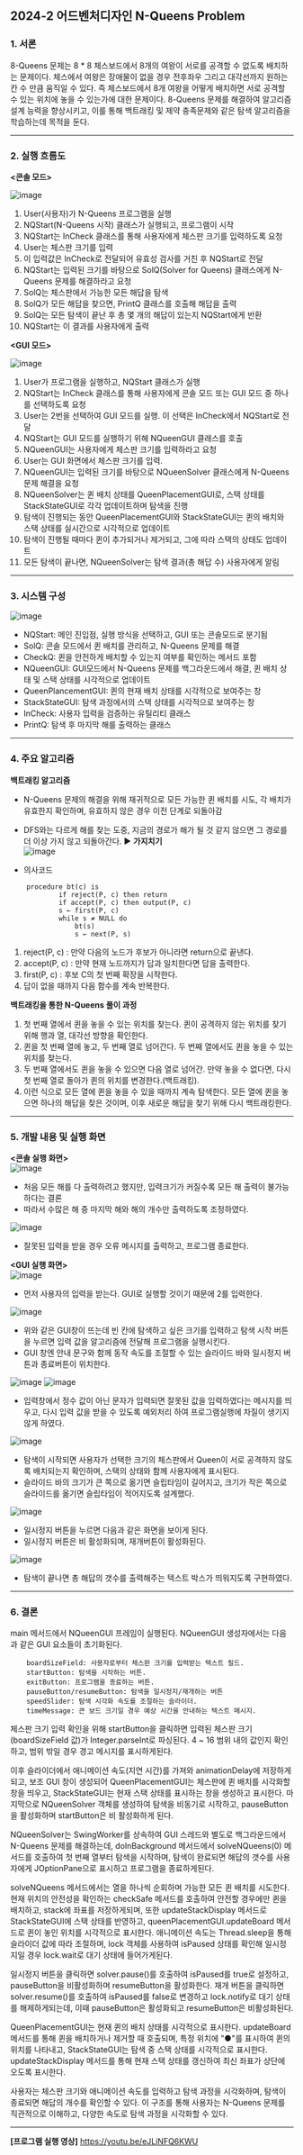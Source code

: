 ## 2024-2 어드벤처디자인 N-Queens Problem

### 1. 서론
 8-Queens 문제는 8 * 8 체스보드에서 8개의 여왕이 서로를 공격할 수 없도록 배치하      는 문제이다. 체스에서 여왕은 장애물이 없을 경우 전후좌우 그리고 대각선까지 원하는      칸 수 만큼 움직일 수 있다. 즉 체스보드에서 8개 여왕을 어떻게 배치하면 서로 공격할      수 있는 위치에 놓을 수 있는가에 대한 문제이다. 8-Queens 문제를 해결하여 알고리즘      설계 능력을 향상시키고, 이를 통해 백트래킹 및 제약 충족문제와 같은 탐색 알고리즘을      학습하는데 목적을 둔다. 

---

### 2. 실행 흐름도

 **<콘솔 모드>**
 
 ![image](https://github.com/user-attachments/assets/4361049b-ebf9-4bc8-ad9e-a0ed23edfcf4)

1. User(사용자)가 N-Queens 프로그램을 실행
2. NQStart(N-Queens 시작) 클래스가 실행되고, 프로그램이 시작
3. NQStart는 InCheck 클래스를 통해 사용자에게 체스판 크기를 입력하도록 요청
4. User는 체스판 크기를 입력
5. 이 입력값은 InCheck로 전달되어 유효성 검사를 거친 후 NQStart로 전달
6. NQStart는 입력된 크기를 바탕으로 SolQ(Solver for Queens) 클래스에게 N-Queens 문제를 해결하라고 요청
7. SolQ는 체스판에서 가능한 모든 해답을 탐색
8. SolQ가 모든 해답을 찾으면, PrintQ 클래스를 호출해 해답을 출력
9. SolQ는 모든 탐색이 끝난 후 총 몇 개의 해답이 있는지 NQStart에게 반환
10. NQStart는 이 결과를 사용자에게 출력


**<GUI 모드>**

![image](https://github.com/user-attachments/assets/68b49aa3-2049-4363-bb5a-c3613348486e)

1. User가 프로그램을 실행하고, NQStart 클래스가 실행
2. NQStart는 InCheck 클래스를 통해 사용자에게 콘솔 모드 또는 GUI 모드 중 하나를 선택하도록 요청
3. User는 2번을 선택하여 GUI 모드를 실행. 이 선택은 InCheck에서 NQStart로 전달
4. NQStart는 GUI 모드를 실행하기 위해 NQueenGUI 클래스를 호출
5. NQueenGUI는 사용자에게 체스판 크기를 입력하라고 요청
6. User는 GUI 화면에서 체스판 크기를 입력.
7. NQueenGUI는 입력된 크기를 바탕으로 NQueenSolver 클래스에게 N-Queens 문제 해결을 요청
8. NQueenSolver는 퀸 배치 상태를 QueenPlacementGUI로, 스택 상태를 StackStateGUI로 각각 업데이트하며 탐색을 진행
9. 탐색이 진행되는 동안 QueenPlacementGUI와 StackStateGUI는 퀸의 배치와 스택 상태를 실시간으로 시각적으로 업데이트
10. 탐색이 진행될 때마다 퀸이 추가되거나 제거되고, 그에 따라 스택의 상태도 업데이트
11. 모든 탐색이 끝나면, NQueenSolver는 탐색 결과(총 해답 수) 사용자에게 알림

---

### 3. 시스템 구성

![image](https://github.com/user-attachments/assets/51580e90-7ae2-44dc-9dbd-407032f052fe)


- NQStart: 메인 진입점, 실행 방식을 선택하고, GUI 또는 콘솔모드로 분기됨
- SolQ: 콘솔 모드에서 퀸 배치를 관리하고, N-Queens 문제를 해결
- CheckQ: 퀸을 안전하게 배치할 수 있는지 여부를 확인하는 메서드 포함
- NQueenGUI: GUI모드에서 N-Queens 문제를 백그라운드에서 해결, 퀸 배치 상태 및 스택 상태를 시각적으로 업데이트
- QueenPlancementGUI: 퀸의 현재 배치 상태를 시각적으로 보여주는 창
- StackStateGUI: 탐색 과정에서의 스택 상태를 시각적으로 보여주는 창
- InCheck: 사용자 입력을 검증하는 유틸리티 클래스
- PrintQ: 탐색 후 마지막 해를 출력하는 클래스


---

### 4. 주요 알고리즘
**백트래킹 알고리즘**
- N-Queens 문제의 해결을 위해 재귀적으로 모든 가능한 퀸 배치를 시도, 각 배치가         유효한지 확인하며, 유효하지 않은 경우 이전 단계로 되돌아감
- DFS와는 다르게 해를 찾는 도중, 지금의 경로가 해가 될 것 같지 않으면 그 경로를         더 이상 가지 않고 되돌아간다. ▶ **가지치기**  
  ![image](https://github.com/user-attachments/assets/fdd6658e-1154-492b-a80e-0db523252e33)

- 의사코드
```
	procedure bt(c) is 
    		if reject(P, c) then return   
    		if accept(P, c) then output(P, c)
    		s ← first(P, c)
    		while s ≠ NULL do
        		bt(s)
        		s ← next(P, s)
```  
1. reject(P, c) : 만약 다음의 노드가 후보가 아니라면 return으로 끝낸다.
2. accept(P, c) : 만약 현재 노드까지가 답과 일치한다면 답을 출력한다.
3. first(P, c) : 후보 C의 첫 번째 확장을 시작한다. 
4. 답이 없을 때까지 다음 함수를 계속 반복한다. 

**백트래킹을 통한 N-Queens 풀이 과정**
1. 첫 번째 열에서 퀸을 놓을 수 있는 위치를 찾는다. 퀸이 공격하지 않는 위치를 찾기 위해 행과 열, 대각선 방향을 확인한다.
2. 퀸을 첫 번째 열에 놓고, 두 번째 열로 넘어간다. 두 번째 열에서도 퀸을 놓을 수 있는 위치를 찾는다.
3. 두 번째 열에서도 퀸을 놓을 수 있으면 다음 열로 넘어간. 만약 놓을 수 없다면, 다시 첫 번째 열로 돌아가 퀸의 위치를 변경한다.(백트래킹).
4. 이런 식으로 모든 열에 퀸을 놓을 수 있을 때까지 계속 탐색한다. 모든 열에 퀸을 놓으면 하나의 해답을 찾은 것이며, 이후 새로운 해답을 찾기 위해 다시 백트래킹한다.

---

### 5. 개발 내용 및 실행 화면
**<콘솔 실행 화면>**  
![image](https://github.com/user-attachments/assets/1ec4278a-ecdc-4a4b-a6d7-93a0f4fce650)

- 처음 모든 해를 다 출력하려고 했지만, 입력크기가 커질수록 모든 해 출력이 
 불가능하다는 결론
- 따라서 수많은 해 중 마지막 해와 해의 개수만 출력하도록 조정하였다.

![image](https://github.com/user-attachments/assets/dd5fb4a1-832a-4f9e-88df-20717d69e938)

- 잘못된 입력을 받을 경우 오류 메시지를 출력하고, 프로그램 종료한다.


**<GUI 실행 화면>**  
![image](https://github.com/user-attachments/assets/af79a3ea-7827-4a9c-a14c-c24b34740447)

- 먼저 사용자의 입력을 받는다. GUI로 실행할 것이기 때문에 2를 입력한다.

![image](https://github.com/user-attachments/assets/7885f5d1-eb7a-4e33-85d7-a9a52f8a0a76)

- 위와 같은 GUI창이 뜨는데 빈 칸에 탐색하고 싶은 크기를 입력하고 탐색 시작 버튼을 누르면 입력 값을 알고리즘에 전달해 프로그램을 실행시킨다.
- GUI 창엔 안내 문구와 함께 동작 속도를 조절할 수 있는 슬라이드 바와 일시정지 버튼과 종료버튼이 위치한다.

![image](https://github.com/user-attachments/assets/e50ac07d-97bb-49a0-8d63-86bb44900407)
![image](https://github.com/user-attachments/assets/c699e96e-579c-4801-8956-b2215fa2de6f)

- 입력창에서 정수 값이 아닌 문자가 입력되면 잘못된 값을 입력하였다는 메시지를 띄우고, 다시 입력 값을 받을 수 있도록 예외처리 하여 프로그램실행에 차질이 생기지 않게 하였다.


![image](https://github.com/user-attachments/assets/3d98f3d7-9667-439c-ae45-e47042b5cf24)

- 탐색이 시작되면 사용자가 선택한 크기의 체스판에서 Queen이 서로 공격하지 않도록 배치되는지 확인하며, 스택의 상태와 함께 사용자에게 표시된다.
- 슬라이드 바의 크기가 큰 쪽으로 옮기면 슬립타임이 길어지고, 크기가 작은 쪽으로 슬라이드를 옮기면 슬립타임이 적어지도록 설계했다.

![image](https://github.com/user-attachments/assets/0fd6043a-02e1-4f1a-8fbb-28e36503bd1c)

- 일시정지 버튼을 누르면 다음과 같은 화면을 보이게 된다.
- 일시정지 버튼은 비 활성화되며, 재개버튼이 활성화된다.


![image](https://github.com/user-attachments/assets/6036b174-20e9-4ce5-b002-570e4d01f9ab)

- 탐색이 끝나면 총 해답의 갯수를 출력해주는 텍스트 박스가 띄워지도록 구현하였다.

---

### 6. 결론
main 메서드에서 NQueenGUI 프레임이 실행된다. 
NQueenGUI 생성자에서는 다음과 같은 GUI 요소들이 초기화된다.

```
	boardSizeField: 사용자로부터 체스판 크기를 입력받는 텍스트 필드.
	startButton: 탐색을 시작하는 버튼.
	exitButton: 프로그램을 종료하는 버튼.
	pauseButton/resumeButton: 탐색을 일시정지/재개하는 버튼
	speedSlider: 탐색 시각화 속도를 조절하는 슬라이더.
	timeMessage: 큰 보드 크기일 경우 예상 시간을 안내하는 텍스트 메시지.
```

체스판 크기 입력 확인을 위해 startButton을 클릭하면 입력된 체스판 크기 (boardSizeField 값)가 Integer.parseInt로 파싱된다. 4 ~ 16 범위 내의 값인지 확인하고, 범위 밖일 경우 경고 메시지를 표시하게된다.

이후 슬라이더에서 애니메이션 속도(지연 시간)를 가져와 animationDelay에 저장하게 되고,
보조 GUI 창이 생성되어 QueenPlacementGUI는 체스판에 퀸 배치를 시각화할 창을 띄우고,
 StackStateGUI는 현재 스택 상태를 표시하는 창을 생성하고 표시한다.
마지막으로 NQueenSolver 객체를 생성하여 탐색을 비동기로 시작하고, pauseButton을 활성화하며 startButton은 비 활성화하게 된다.

NQueenSolver는 SwingWorker를 상속하여 GUI 스레드와 별도로 백그라운드에서 N-Queens 문제를 해결하는데, doInBackground 메서드에서 solveNQueens(0) 메서드를 호출하여 첫 번째 열부터 탐색을 시작하며, 탐색이 완료되면 해답의 갯수를 사용자에게 JOptionPane으로 표시하고 프로그램을 종료하게된다.

solveNQueens 메서드에서는 열을 하나씩 순회하며 가능한 모든 퀸 배치를 시도한다. 현재 위치의 안전성을 확인하는 checkSafe 메서드를 호출하여 안전할 경우에만 퀸을 배치하고, stack에 좌표를 저장하게되며, 또한 updateStackDisplay 메서드로 StackStateGUI에 스택 상태를 반영하고, queenPlacementGUI.updateBoard 메서드로 퀸이 놓인 위치를 시각적으로 표시한다. 애니메이션 속도는 Thread.sleep을 통해 슬라이더 값에 따라 조절하며, lock 객체를 사용하여 isPaused 상태를 확인해 일시정지일 경우 lock.wait로 대기 상태에 들어가게된다.

일시정지 버튼을 클릭하면 solver.pause()를 호출하여 isPaused를 true로 설정하고, pauseButton을 비활성화하며 resumeButton을 활성화한다. 재개 버튼을 클릭하면 solver.resume()를 호출하여 isPaused를 false로 변경하고 lock.notify로 대기 상태를 해제하게되는데, 이때 pauseButton은 활성화되고 resumeButton은 비활성화된다.

QueenPlacementGUI는 현재 퀸의 배치 상태를 시각적으로 표시한다. updateBoard 메서드를 통해 퀸을 배치하거나 제거할 때 호출되며, 특정 위치에 "●"를 표시하여 퀸의 위치를 나타내고, StackStateGUI는 탐색 중 스택 상태를 시각적으로 표시한다. updateStackDisplay 메서드를 통해 현재 스택 상태를 갱신하여 최신 좌표가 상단에 오도록 표시한다.

사용자는 체스판 크기와 애니메이션 속도를 입력하고 탐색 과정을 시각화하며, 탐색이 종료되면 해답의 개수를 확인할 수 있다. 이 구조를 통해 사용자는 N-Queens 문제를 직관적으로 이해하고, 다양한 속도로 탐색 과정을 시각화할 수 있다.

---


**[프로그램 실행 영상]**
https://youtu.be/eJLiNFQ6KWU
